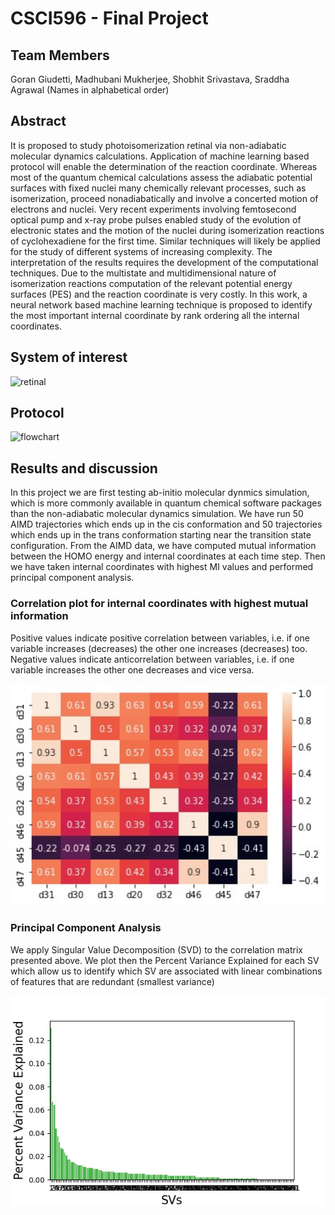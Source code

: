 # CSCI596 - Final Project

## Team Members

Goran Giudetti, Madhubani Mukherjee, Shobhit Srivastava, Sraddha Agrawal (Names in alphabetical order)

## Abstract

It is proposed to study photoisomerization retinal via non-adiabatic molecular dynamics calculations. Application of  machine learning based protocol will enable the determination of the reaction coordinate. Whereas most of the quantum chemical calculations assess the adiabatic potential surfaces with fixed nuclei many chemically relevant processes, such as isomerization, proceed nonadiabatically and involve a concerted motion of electrons and nuclei. Very recent experiments involving femtosecond optical pump and x-ray probe pulses enabled study of the evolution of electronic states and the motion of the nuclei during isomerization reactions of cyclohexadiene for the first time. Similar techniques will likely be applied for the study of different systems of increasing complexity. The interpretation of the results requires the development of the computational techniques. Due to the multistate and multidimensional nature of isomerization reactions computation of the relevant potential energy surfaces (PES) and  the reaction coordinate is very costly. In this work, a neural network based machine learning technique is proposed  to  identify the most important internal coordinate by rank ordering all the internal coordinates. 

## System of interest
![retinal](https://user-images.githubusercontent.com/57571405/143783315-cb028241-f766-4aa1-b283-40980def8bad.png)

## Protocol
![flowchart](https://user-images.githubusercontent.com/57571405/143783537-a035af25-9446-4543-ae67-7f59c51b4983.png)


## Results and discussion

In this project we are first testing ab-initio molecular dynmics simulation, which is more commonly available in quantum chemical software packages than the non-adiabatic molecular dynamics simulation. We have run 50 AIMD trajectories which ends up in the cis conformation and 50 trajectories which ends up in the trans conformation starting near the transition state configuration. From the AIMD data, we have computed mutual information between the HOMO energy and internal coordinates at each time step. Then we have taken internal coordinates with highest MI values and performed principal component analysis. 

### Correlation plot for internal coordinates with highest mutual information

Positive values indicate positive correlation between variables, i.e. if one variable increases (decreases) the other one increases (decreases) too. Negative values indicate anticorrelation between variables, i.e. if one variable increases the other one decreases and vice versa.

<img src="Graph 1.jpeg" alt="Graph 1" style="zoom:230%;" />

### Principal Component Analysis
We apply Singular Value Decomposition (SVD) to the correlation matrix presented above. We plot then the Percent Variance Explained for each SV which allow us to identify which SV are associated with linear combinations of features that are redundant (smallest variance)

<img src="Graph 2.jpeg" style="zoom:200%;" />



